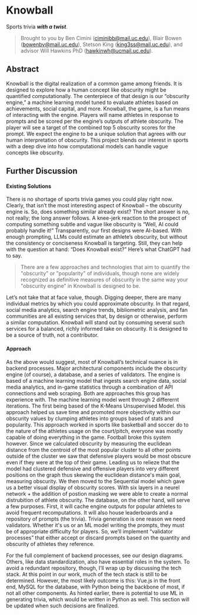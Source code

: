 # Knowball

Sports trivia ***with a twist***.

> Brought to you by Ben Cimini (ciminibb@mail.uc.edu), Blair Bowen (bowenbv@mail.uc.edu), Stetson King (king3ss@mail.uc.edu),
> and advisor Will Hawkins PhD (hawkinwh@ucmail.uc.edu).

## Abstract

Knowball is the digital realization of a common game among friends. It is designed to explore how a human concept like obscurity might be quantified
computationally. The centerpiece of that design is our “obscurity engine,” a machine learning model tuned to evaluate athletes based
on achievements, social capital, and more. Knowball, the game, is a fun means of interacting with the engine. Players will name
athletes in response to prompts and be scored per the engine’s outputs of athlete obscurity. The player will see a target of the combined top 5 obscurity
scores for the prompt. We expect the engine to be a unique solution that agrees with our human interpretation of obscurity.
This project blends our interest in sports with a deep dive into how computational models can handle vague concepts like obscurity.

## Further Discussion

#### Existing Solutions

There is no shortage of sports trivia games you could play right now. Clearly, that isn’t the most interesting aspect of Knowball –
the obscurity engine is. So, does something similar already exist? The short answer is no, not really; the long answer follows. A
knee-jerk reaction to the prospect of computing something subtle and vague like obscurity is “Well, AI could probably handle it!”
Transparently, our first designs were AI-based. With enough prompting, LLMs could estimate an athlete’s obscurity, but without the
consistency or conciseness Knowball is targeting. Still, they can help with the question at hand: “Does Knowball exist?” Here’s what
ChatGPT had to say.

> There are a few approaches and technologies that aim to quantify the "obscurity" or "popularity" of individuals, though none are
> widely recognized as definitive measures of obscurity in the same way your "obscurity engine" in Knowball is designed to be.

Let’s not take that at face value, though. Digging deeper, there are many individual metrics by which you could approximate obscurity.
In that regard, social media analytics, search engine trends, bibliometric analysis, and fan communities are all existing services that,
by design or otherwise, perform a similar computation. Knowball will stand out by consuming several such services for a balanced, richly
informed take on obscurity. It is designed to be a source of truth, not a contributor.

#### Approach

As the above would suggest, most of Knowball’s technical nuance is in backend processes. Major architectural components include the
obscurity engine (of course), a database, and a series of validators. The engine is based of a machine learning model that ingests search engine data, 
social media analytics, and in-game statistics through a combination of API connections and web scraping. Both are approaches this group has experience with. 
The machine learning model went through 2 differernt iterations. The first being based of the K-Means Unsupervised Model. this approach helped us save time and promoted more objectivity within our obscurity values by clumping athletes into groups based of stats and popularity. This approach worked in sports like basketball and soccer do to the nature of the athletes usage on the court/pitch, everyone was mostly capable of doing everything in the game. Football broke this system however. Since we calculated obscurity by measuring the euclidean distance from the centroid of the most popular cluster to all other points outside of the cluster we saw that defensive players would be most obscure even if they were at the top of their game. Leading us to relieze that the model had clustered defensive and offensive players into very different positions on the graph thus skewing the euclidean distance's main goal, measuring obscurity. We then moved to the Sequential model which gave us a better visual display of obscurity scores. With six layers in a neurel network + the addition of postion masking we were able to create a normal distrubition of athlete obscurity. 
The database, on the other hand, will serve a few purposes. First, it will cache engine outputs for popular athletes to avoid frequent recomputations.
It will also house leaderboards and a repository of prompts (the trivia). Trivia generation is one reason we need validators. Whether it's
us or an ML model writing the prompts, they must be of appropriate difficulty for players. So, we’ll implement “validator processes” that
either accept or discard prompts based on the quantity and obscurity of athletes they reference.

For the full complement of backend processes, see our design diagrams. Others, like data standardization, also have essential roles in the
system. To avoid a redundant repository, though, I’ll wrap up by discussing the tech stack. At this point in our work, much of the tech stack
is still to be determined. However, the most likely outcome is this: Vue.js in the front end, MySQL for the database, with Python being the
backbone of most, if not all other components. As hinted earlier, there is potential to use ML in generating trivia, which would be written in
Python as well. This section will be updated when such decisions are finalized.
